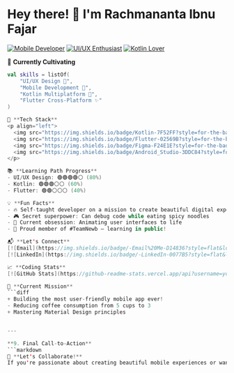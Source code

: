 # Hey there! 👋 I'm Rachmananta Ibnu Fajar

[![Mobile Developer](https://img.shields.io/badge/-Mobile%20Developer-61DAFB?style=flat&logo=android&logoColor=white)](https://github.com/Nantarachma)
[![UI/UX Enthusiast](https://img.shields.io/badge/-UI/UX%20Enthusiast-FF6B6B?style=flat&logo=figma&logoColor=white)](https://github.com/Nantarachma)
[![Kotlin Lover](https://img.shields.io/badge/-Kotlin-7F52FF?style=flat&logo=kotlin&logoColor=white)](https://github.com/Nantarachma)

🌱 **Currently Cultivating**
```kotlin
val skills = listOf(
    "UI/UX Design 🎨", 
    "Mobile Development 📱",
    "Kotlin Multiplatform 🤖",
    "Flutter Cross-Platform ✨"
)

🚀 **Tech Stack**  
<p align="left">
  <img src="https://img.shields.io/badge/Kotlin-7F52FF?style=for-the-badge&logo=kotlin&logoColor=white" />
  <img src="https://img.shields.io/badge/Flutter-02569B?style=for-the-badge&logo=flutter&logoColor=white" />
  <img src="https://img.shields.io/badge/Figma-F24E1E?style=for-the-badge&logo=figma&logoColor=white" />
  <img src="https://img.shields.io/badge/Android_Studio-3DDC84?style=for-the-badge&logo=android-studio&logoColor=white" />
</p>

📚 **Learning Path Progress**  
- UI/UX Design: 🟢🟢🟢🟢⚪ (80%)  
- Kotlin: 🟢🟢🟢⚪⚪ (60%)  
- Flutter: 🟢🟢⚪⚪⚪ (40%)

💡 **Fun Facts**  
- 🔥 Self-taught developer on a mission to create beautiful digital experiences
- 🎮 Secret superpower: Can debug code while eating spicy noodles
- 🧠 Current obsession: Animating user interfaces to life
- 🐣 Proud member of #TeamNewb – learning in public!

📬 **Let's Connect**  
[![Email](https://img.shields.io/badge/-Email%20Me-D14836?style=flat&logo=gmail&logoColor=white)](mailto:ibnurachmananta@gmail.com)
[![LinkedIn](https://img.shields.io/badge/-LinkedIn-0077B5?style=flat&logo=linkedin&logoColor=white)](https://linkedin.com/in/nantarachma)

📈 **Coding Stats**  
[![GitHub Stats](https://github-readme-stats.vercel.app/api?username=yourusername&show_icons=true&theme=radical)](https://github.com/Nantarachma)

🎯 **Current Mission**  
```diff
+ Building the most user-friendly mobile app ever!
- Reducing coffee consumption from 5 cups to 3
+ Mastering Material Design principles


---

**9. Final Call-to-Action**
```markdown
🤝 **Let's Collaborate!**  
If you're passionate about creating beautiful mobile experiences or want to geek out about UI animations, I'm your person!
